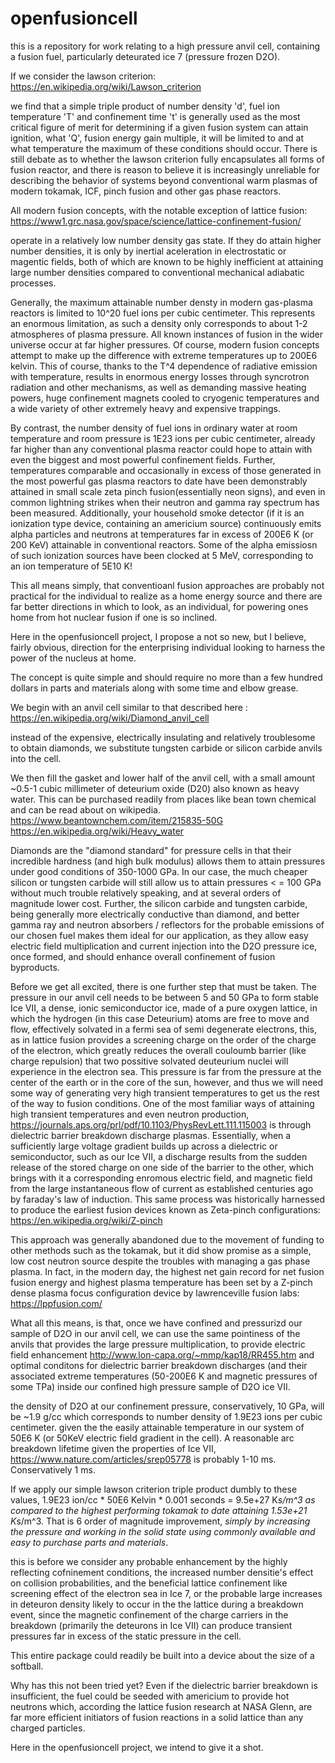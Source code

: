 # openfusioncell
this is a repository for work relating to a high pressure anvil cell, containing a fusion fuel, particularly deteurated ice 7 (pressure frozen D2O).  

If we consider the lawson criterion:
https://en.wikipedia.org/wiki/Lawson_criterion

we find that a simple triple product of number density 'd', fuel ion temperature 'T' and confinement time 't' is generally used as the most critical figure of merit for determining if a given fusion system can attain ignition, what 'Q', fusion energy gain multiple, it will be limited to and at what temperature the maximum of these conditions should occur. 
There is still debate as to whether the lawson criterion fully encapsulates all forms of fusion reactor, and there is reason to believe it is increasingly unreliable for describing the behavior of systems beyond conventional warm plasmas of modern tokamak, ICF, pinch fusion and other gas phase reactors. 

All modern fusion concepts, with the notable exception of lattice fusion:
https://www1.grc.nasa.gov/space/science/lattice-confinement-fusion/

operate in a relatively low number density gas state. If they do attain higher number densities, it is only by inertial aceleration in electrostatic or magentic fields, both of which are known to be highly inefficient at attaining large number densities compared to conventional mechanical adiabatic processes.

Generally, the maximum attainable number densty in modern gas-plasma reactors is limited to 10^20 fuel ions per cubic centimeter. This represents an enormous limitation, as such a density only corresponds to about 1-2 atmospheres of plasma pressure. All known instances of fusion in the wider universe occur at far higher pressures. Of course, modern fusion concepts attempt to make up the difference with extreme temperatures up to 200E6 kelvin. This of course, thanks to the T^4 dependence of radiative emission with temperature, results in enormous energy losses through syncrotron radiation and other mechanisms, as well as demanding massive heating powers, huge confinement magnets cooled to cryogenic temperatures and a wide variety of other extremely heavy and expensive trappings. 

By contrast, the number density of fuel ions in ordinary water at room temperature and room pressure is 1E23 ions per cubic centimeter, already far higher than any conventional plasma reactor could hope to attain with even the biggest and most powerful confinement fields. Further, temperatures comparable and occasionally in excess of those generated in the most powerful gas plasma reactors to date have been demonstrably attained in small scale zeta pinch fusion(essentially neon signs), and even in common lightning strikes when their neutron and gamma ray spectrum has been measured. Additionally, your household smoke detector (if it is an ionization type device, containing an americium source) continuously emits alpha particles and neutrons at temperatures far in excess of 200E6 K (or 200 KeV) attainable in conventional reactors. Some of the alpha emissiosn of such ionization sources have been clocked at 5 MeV, corresponding to an ion temperature of 5E10 K! 

This all means simply, that conventioanl fusion approaches are probably not practical for the individual to realize as a home energy source and there are far better directions in which to look, as an individual, for powering ones home from hot nuclear fusion if one is so inclined. 

Here in the openfusioncell project, I propose a not so new, but I believe, fairly obvious, direction for the enterprising individual looking to harness the power of the nucleus at home. 

The concept is quite simple and should require no more than a few hundred dollars in parts and materials along with some time and elbow grease. 

We begin with an anvil cell similar to that described here :
https://en.wikipedia.org/wiki/Diamond_anvil_cell

instead of the expensive, electrically insulating and relatively troublesome to obtain diamonds, we substitute tungsten carbide or silicon carbide anvils into the cell. 

We then fill the gasket and lower half of the anvil cell, with a small amount ~0.5-1 cubic millimeter of deteurium oxide (D20) also known as heavy water. This can be purchased readily from places like bean town chemical and can be read about on wikipedia.
https://www.beantownchem.com/item/215835-50G
https://en.wikipedia.org/wiki/Heavy_water

Diamonds are the "diamond standard" for pressure cells in that their incredible hardness (and high bulk modulus) allows them to attain pressures under good conditions of 350-1000 GPa. In our case, the much cheaper silicon or tungsten carbide will still allow us to attain pressures < = 100 GPa without much trouble relatively speaking, and at several orders of magnitude lower cost. Further, the silicon carbide and tungsten carbide, being generally more electrically conductive than diamond, and better gamma ray and neutron absorbers / reflectors for the probable emissions of our chosen fuel makes them ideal for our application, as they allow easy electric field multiplication and current injection into the D2O pressure ice, once formed, and should enhance overall confinement of fusion byproducts. 

Before we get all excited, there is one further step that must be taken. The pressure in our anvil cell needs to be between 5 and 50 GPa to form stable Ice VII, a dense, ionic semiconductor ice, made of a pure oxygen lattice, in which the hydrogen (in this case Deteurium) atoms are free to move and flow, effectively solvated in a fermi sea of semi degenerate electrons, this, as in lattice fusion provides a screening charge on the order of the charge of the electron, which greatly reduces the overall couloumb barrier (like charge repulsion) that two possitive solvated deuteurium nuclei will experience in the electron sea. This pressure is far from the pressure at the center of the earth or in the core of the sun, however, and thus we will need some way of generating very high transient temperatures to get us the rest of the way to fusion conditions. One of the most familiar ways of attaining high transient temperatures and even neutron production,
https://journals.aps.org/prl/pdf/10.1103/PhysRevLett.111.115003
is through dielectric barrier breakdown discharge plasmas. Essentially, when a sufficiently large voltage gradient builds up across a dielectric or semiconductor, such as our Ice VII, a discharge results from the sudden release of the stored charge on one side of the barrier to the other, which brings with it a corresponding enromous electric field, and magnetic field from the large instantaneous flow of current as established centuries ago by faraday's law of induction. This same process was historically harnessed to produce the earliest fusion devices known as Zeta-pinch configurations:
https://en.wikipedia.org/wiki/Z-pinch

This approach was generally abandoned due to the movement of funding to other methods such as the tokamak, but it did show promise as a simple, low cost neutron source despite the troubles with managing a gas phase plasma. In fact, in the modern day, the highest net gain record for net fusion fusion energy and highest plasma temperature has been set by a Z-pinch dense plasma focus configuration device by lawrenceville fusion labs:
https://lppfusion.com/

What all this means, is that, once we have confined and pressurizd our sample of D2O in our anvil cell, we can use the same pointiness of the anvils that provides the large pressure multiplication, to provide electric field enhancement http://www.lon-capa.org/~mmp/kap18/RR455.htm and optimal conditons for dielectric barrier breakdown discharges (and their associated extreme temperatures (50-200E6 K and magnetic pressures of some TPa) inside our confined high pressure sample of D2O ice VII.

the density of D2O at our confinement pressure, conservatively, 10 GPa, will be ~1.9 g/cc which corresponds to number density of 1.9E23 ions per cubic centimeter. given the the easily attainable temperature in our system of 50E6 K (or 50KeV electric field gradient in the cell). A reasonable arc breakdown lifetime given the properties of Ice VII, https://www.nature.com/articles/srep05778
is probably 1-10 ms. Conservatively 1 ms. 

If we apply our simple lawson criterion triple product dumbly to these values, 
1.9E23 ion/cc * 50E6 Kelvin * 0.001 seconds = 9.5e+27 K*s/m^3
as compared to the highest performing tokamak to date attaining 1.53e+21 K*s/m^3. 
That is 6 order of magnitude improvement, *simply by increasing the pressure and working in the solid state using commonly available and easy to purchase parts and materials*.

this is before we consider any probable enhancement by the highly reflecting cofninement conditions, the increased number densitie's effect on collision probabilities, and the beneficial lattice confinement like screening effect of the electron sea in Ice 7, or the probable large increases in deteuron density likely to occur in the the lattice during a breakdown event, since the magnetic confinement of the charge carriers in the breakdown (primarily the deteurons in Ice VII) can produce transient pressures far in excess of the static pressure in the cell. 

This entire package could readily be built into a device about the size of a softball.

Why has this not been tried yet? Even if the dielectric barrier breakdown is insufficient, the fuel could be seeded with americium to provide hot neutrons which, according the lattice fusion research at NASA Glenn, are far more efficient initiators of fusion reactions in a solid lattice than any charged particles.

Here in the openfusioncell project, we intend to give it a shot. 



